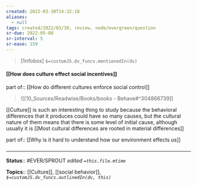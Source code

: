 ```yaml
---
created: 2022-03-30T14:32:18 
aliases:
  - null
tags: created/2022/03/30, review, node/evergreen/question
sr-due: 2022-05-08
sr-interval: 5
sr-ease: 159
---
```

> [!infobox]
`$=customJS.dv_funcs.mentionedIn(dv)`

#### [[How does culture effect social incentives]] 

part of:: [[How do different cultures enforce social control]]

> ![[10_Sources/Readwise/Books/books - Behave#^304866739]]

[[Culture]] is such an interesting thing to study because the behavioral differences that it produces could have so many causes, but the cultural nature of them means that there is some level of initial cause,
although usually it is [[Most cultural differences are rooted in material differences]]

part of:: [[Why is it hard to understand how our environment effects us]]

### <hr class="footnote"/>

**Status**:: #EVER/SPROUT
*edited `=this.file.mtime`*

**Topics**:: [[Culture]], [[social behavior]], 
*`$=customJS.dv_funcs.outlinedIn(dv, this)`*
